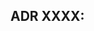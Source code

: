 ## ADR XXXX: <Title>

Status: Proposed | Accepted | Deprecated | Superseded by ADR YYYY
Date: YYYY-MM-DD

### Context

What is the issue that we're seeing that is motivating this decision or change?

### Decision

What is the change that we're proposing and/or doing?

### Consequences

What becomes easier or more difficult because of this change?

### Options considered (MADR/Y-Statement)

- Context: <one-sentence problem statement>
- Decision: We will <decision> because <why>, accepting <downside>, rejecting <alternatives>.

### References

- Nygard ADRs, MADR pattern, internal RFCs
